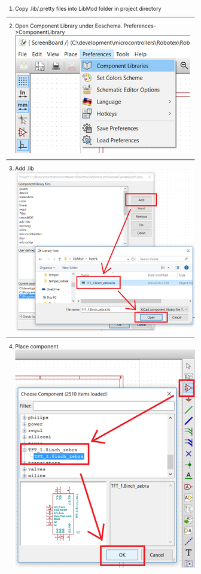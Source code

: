 

 1. Copy .lib/.pretty files into LibMod folder in project directory  

---

 2. Open Component Library under Eeschema. Preferences->ComponentLibrary  
![open library dialog](https://raw.githubusercontent.com/indrekluuk/Notes/master/KiCad/images/AddLibrary_Eeschema_menu.png)

 ---

 3. Add .lib  
![add .lib](https://raw.githubusercontent.com/indrekluuk/Notes/master/KiCad/images/AddLibrary_Eeschema_libraries.png)

---

 4. Place component  
![place component](https://raw.githubusercontent.com/indrekluuk/Notes/master/KiCad/images/AddLibrary_Eeschema_place.png)

